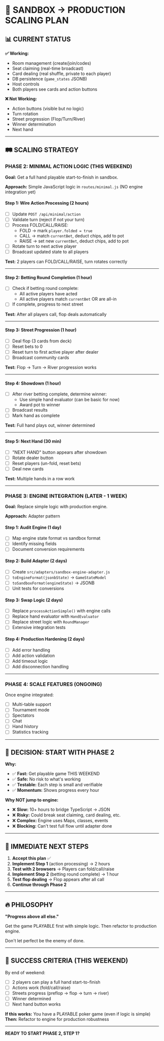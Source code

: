 # 🎯 SANDBOX → PRODUCTION SCALING PLAN

## 📊 CURRENT STATUS

**✅ Working:**
- Room management (create/join/codes)
- Seat claiming (real-time broadcast)
- Card dealing (real shuffle, private to each player)
- DB persistence (`game_states` JSONB)
- Host controls
- Both players see cards and action buttons

**❌ Not Working:**
- Action buttons (visible but no logic)
- Turn rotation
- Street progression (Flop/Turn/River)
- Winner determination
- Next hand

---

## 🛤️ SCALING STRATEGY

### **PHASE 2: MINIMAL ACTION LOGIC (THIS WEEKEND)**

**Goal:** Get a full hand playable start-to-finish in sandbox.

**Approach:** Simple JavaScript logic in `routes/minimal.js` (NO engine integration yet)

#### **Step 1: Wire Action Processing (2 hours)**
- [ ] Update `POST /api/minimal/action`
- [ ] Validate turn (reject if not your turn)
- [ ] Process FOLD/CALL/RAISE:
  - FOLD → mark `player.folded = true`
  - CALL → match `currentBet`, deduct chips, add to pot
  - RAISE → set new `currentBet`, deduct chips, add to pot
- [ ] Rotate turn to next active player
- [ ] Broadcast updated state to all players

**Test:** 2 players can FOLD/CALL/RAISE, turn rotates correctly

---

#### **Step 2: Betting Round Completion (1 hour)**
- [ ] Check if betting round complete:
  - All active players have acted
  - All active players match `currentBet` OR are all-in
- [ ] If complete, progress to next street

**Test:** After all players call, flop deals automatically

---

#### **Step 3: Street Progression (1 hour)**
- [ ] Deal flop (3 cards from deck)
- [ ] Reset bets to 0
- [ ] Reset turn to first active player after dealer
- [ ] Broadcast community cards

**Test:** Flop → Turn → River progression works

---

#### **Step 4: Showdown (1 hour)**
- [ ] After river betting complete, determine winner:
  - Use simple hand evaluator (can be basic for now)
  - Award pot to winner
- [ ] Broadcast results
- [ ] Mark hand as complete

**Test:** Full hand plays out, winner determined

---

#### **Step 5: Next Hand (30 min)**
- [ ] "NEXT HAND" button appears after showdown
- [ ] Rotate dealer button
- [ ] Reset players (un-fold, reset bets)
- [ ] Deal new cards

**Test:** Multiple hands in a row work

---

### **PHASE 3: ENGINE INTEGRATION (LATER - 1 WEEK)**

**Goal:** Replace simple logic with production engine.

**Approach:** Adapter pattern

#### **Step 1: Audit Engine (1 day)**
- [ ] Map engine state format vs sandbox format
- [ ] Identify missing fields
- [ ] Document conversion requirements

#### **Step 2: Build Adapter (2 days)**
- [ ] Create `src/adapters/sandbox-engine-adapter.js`
- [ ] `toEngineFormat(jsonbState)` → `GameStateModel`
- [ ] `toSandboxFormat(engineState)` → JSONB
- [ ] Unit tests for conversions

#### **Step 3: Swap Logic (2 days)**
- [ ] Replace `processActionSimple()` with engine calls
- [ ] Replace hand evaluator with `HandEvaluator`
- [ ] Replace street logic with `RoundManager`
- [ ] Extensive integration tests

#### **Step 4: Production Hardening (2 days)**
- [ ] Add error handling
- [ ] Add action validation
- [ ] Add timeout logic
- [ ] Add disconnection handling

---

### **PHASE 4: SCALE FEATURES (ONGOING)**

Once engine integrated:
- [ ] Multi-table support
- [ ] Tournament mode
- [ ] Spectators
- [ ] Chat
- [ ] Hand history
- [ ] Statistics tracking

---

## 🎯 DECISION: START WITH PHASE 2

**Why:**
- ✅ **Fast:** Get playable game THIS WEEKEND
- ✅ **Safe:** No risk to what's working
- ✅ **Testable:** Each step is small and verifiable
- ✅ **Momentum:** Shows progress every hour

**Why NOT jump to engine:**
- ❌ **Slow:** 10+ hours to bridge TypeScript → JSON
- ❌ **Risky:** Could break seat claiming, card dealing, etc.
- ❌ **Complex:** Engine uses Maps, classes, events
- ❌ **Blocking:** Can't test full flow until adapter done

---

## 📝 IMMEDIATE NEXT STEPS

1. **Accept this plan** ✅
2. **Implement Step 1** (action processing) → 2 hours
3. **Test with 2 browsers** → Players can fold/call/raise
4. **Implement Step 2** (betting round complete) → 1 hour
5. **Test flop dealing** → Flop appears after all call
6. **Continue through Phase 2**

---

## 🔥 PHILOSOPHY

**"Progress above all else."**

Get the game PLAYABLE first with simple logic.
Then refactor to production engine.

Don't let perfect be the enemy of done.

---

## 🎯 SUCCESS CRITERIA (THIS WEEKEND)

By end of weekend:
- [ ] 2 players can play a full hand start-to-finish
- [ ] Actions work (fold/call/raise)
- [ ] Streets progress (preflop → flop → turn → river)
- [ ] Winner determined
- [ ] Next hand button works

**If this works:** You have a PLAYABLE poker game (even if logic is simple)
**Then:** Refactor to engine for production robustness

---

**READY TO START PHASE 2, STEP 1?**

